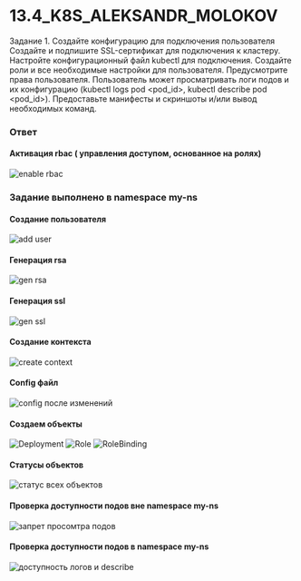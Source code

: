 # 13.4_K8S_ALEKSANDR_MOLOKOV

Задание 1. Создайте конфигурацию для подключения пользователя
Создайте и подпишите SSL-сертификат для подключения к кластеру.
Настройте конфигурационный файл kubectl для подключения.
Создайте роли и все необходимые настройки для пользователя.
Предусмотрите права пользователя. Пользователь может просматривать логи подов и их конфигурацию (kubectl logs pod <pod_id>, kubectl describe pod <pod_id>).
Предоставьте манифесты и скриншоты и/или вывод необходимых команд.

### Ответ

#### Активация rbac ( управления доступом, основанное на ролях)

![enable rbac](https://github.com/ALEMOLOKOV/13.4_K8S_ALEKSANDR_MOLOKOV/assets/109212419/697e5db9-1493-45be-a114-4da65b1edb99)

### Задание выполнено в namespace my-ns
#### Создание пользователя

![add user](https://github.com/ALEMOLOKOV/13.4_K8S_ALEKSANDR_MOLOKOV/assets/109212419/fde68f5b-109b-4201-ac2e-f60ebbb1ed4f)

#### Генерация rsa
![gen rsa](https://github.com/ALEMOLOKOV/13.4_K8S_ALEKSANDR_MOLOKOV/assets/109212419/55a0644b-370a-4f27-ba64-3574a92e2c38)

#### Генерация ssl

![gen ssl](https://github.com/ALEMOLOKOV/13.4_K8S_ALEKSANDR_MOLOKOV/assets/109212419/0862a376-bda2-4d3f-95af-d064fa75afbb)

#### Создание контекста

![create context](https://github.com/ALEMOLOKOV/13.4_K8S_ALEKSANDR_MOLOKOV/assets/109212419/ef057868-feb0-4d63-998f-75d2778cc749)

#### Config файл

![config после изменений](https://github.com/ALEMOLOKOV/13.4_K8S_ALEKSANDR_MOLOKOV/assets/109212419/b75545f4-54ee-4166-8828-b0209af8335e)

#### Создаем объекты
![Deployment]()
![Role]()
![RoleBinding]()

#### Статусы объектов

![статус всех объектов](https://github.com/ALEMOLOKOV/13.4_K8S_ALEKSANDR_MOLOKOV/assets/109212419/e3d47a6b-b325-4f8e-b73a-70516ae7d4c1)

#### Проверка доступности подов вне namespace my-ns

![запрет просомтра подов ](https://github.com/ALEMOLOKOV/13.4_K8S_ALEKSANDR_MOLOKOV/assets/109212419/269cc7de-4a1c-40d0-97c7-a7adb807b07e)

#### Проверка доступности подов в namespace my-ns

![доступность логов и describe](https://github.com/ALEMOLOKOV/13.4_K8S_ALEKSANDR_MOLOKOV/assets/109212419/55aee51e-8ccb-4184-85ec-547dc3a9e726)










